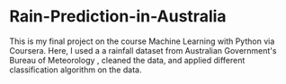 # Rain-Prediction-in-Australia
This is my final project on the course Machine Learning with Python via Coursera. Here, I used a a rainfall dataset from Australian Government's Bureau of Meteorology , cleaned the data, and applied different classification algorithm on the data.
